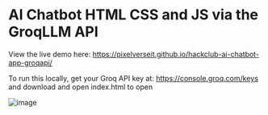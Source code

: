 # AI Chatbot HTML CSS and JS via the GroqLLM API

View the live demo here: https://pixelverseit.github.io/hackclub-ai-chatbot-app-groqapi/ 

To run this locally, get your Groq API key at: https://console.groq.com/keys and download and open index.html to open

![image](https://github.com/user-attachments/assets/5df2ae89-6598-4224-9b00-cd9d2396adb7)
